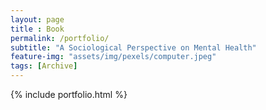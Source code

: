 ```yaml
--- 
layout: page
title : Book
permalink: /portfolio/
subtitle: "A Sociological Perspective on Mental Health" 
feature-img: "assets/img/pexels/computer.jpeg"
tags: [Archive]
---
```


{% include portfolio.html %}
